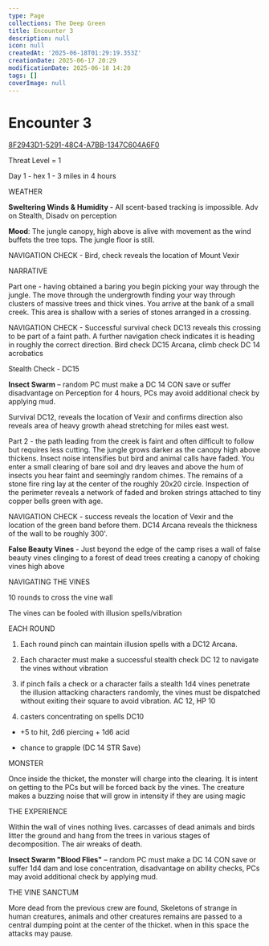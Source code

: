 ```yaml
---
type: Page
collections: The Deep Green
title: Encounter 3
description: null
icon: null
createdAt: '2025-06-18T01:29:19.353Z'
creationDate: 2025-06-17 20:29
modificationDate: 2025-06-18 14:20
tags: []
coverImage: null
---
```


# Encounter 3

[8F2943D1-5291-48C4-A7BB-1347C604A6F0](https://app.capacities.io/31f71015-b54c-41a2-8667-93c80b54b876/3529da77-ccb0-48e7-bd50-5cd8ae379af6)

Threat Level = 1

Day 1 - hex 1 - 3 miles in 4 hours

WEATHER

**Sweltering Winds & Humidity -** All scent-based tracking is impossible. Adv on Stealth, Disadv on perception

**Mood**: The jungle canopy, high above is alive with movement as the wind buffets the tree tops.  The jungle floor is still.

NAVIGATION CHECK - Bird, check reveals the location of Mount Vexir
​

NARRATIVE

Part one - having obtained a baring you begin picking your way through the jungle.  The move through the undergrowth finding your way through clusters of massive trees and thick vines. You arrive at the bank of a small creek.  This area is shallow with a series of stones arranged in a crossing.

NAVIGATION CHECK - Successful survival check DC13 reveals this crossing to be part of a faint path. A further navigation check indicates it is heading in roughly the correct direction.  Bird check DC15 Arcana, climb check DC 14 acrobatics

Stealth Check - DC15

**Insect Swarm** – random PC must make a DC 14 CON save or suffer disadvantage on Perception for 4 hours, PCs may avoid additional check by applying mud.  

Survival DC12, reveals the location of Vexir and confirms direction also reveals area of heavy growth ahead stretching for miles east west.



Part 2 -  the path leading from the creek is faint and often difficult to follow but requires less cutting.  The jungle grows darker as the canopy high above thickens. Insect noise intensifies but bird and animal calls have faded. You enter a small clearing of bare soil and dry leaves and above the hum of insects you hear faint and seemingly random chimes. The remains of a stone fire ring lay at the center of the roughly 20x20 circle.  Inspection of the perimeter reveals a network of faded and broken strings attached to tiny copper bells green with age.

NAVIGATION CHECK - success reveals the location of Vexir and the location of the green band before them.  DC14 Arcana reveals the thickness of the wall to be roughly 300'.

**False Beauty Vines** - Just beyond the edge of the camp rises a wall of false beauty vines clinging to a forest of dead trees creating a canopy of choking vines high above

NAVIGATING THE VINES

10 rounds to cross the vine wall

The vines can be fooled with illusion spells/vibration

EACH ROUND

1. Each round pinch can maintain illusion spells with a DC12 Arcana.

2. Each character must make a successful stealth check DC 12 to navigate the vines without vibration

3. if pinch fails a check or a character fails a stealth 1d4 vines penetrate the illusion attacking characters randomly, the vines must be dispatched without exiting their square to avoid vibration. AC 12, HP 10

4. casters concentrating on spells DC10

- +5 to hit, 2d6 piercing + 1d6 acid

- chance to grapple (DC 14 STR Save)


​MONSTER

Once inside the thicket, the monster will charge into the clearing.  It is intent on getting to the PCs but will be forced back by the vines.  The creature makes a buzzing noise that will grow in intensity if they are using magic
​

THE EXPERIENCE

Within the wall of vines nothing lives.  carcasses of dead animals and birds litter the ground and hang from the trees in various stages of decomposition.  The air wreaks of death.

**Insect Swarm "Blood Flies"** – random PC must make a DC 14 CON save or suffer 1d4 dam and lose concentration, disadvantage on ability checks, PCs may avoid additional check by applying mud.  



THE VINE SANCTUM

More dead from the previous crew are found, Skeletons of strange in human creatures, animals and other creatures remains are passed to a central dumping point at the center of the thicket. when in this space the attacks may pause.




